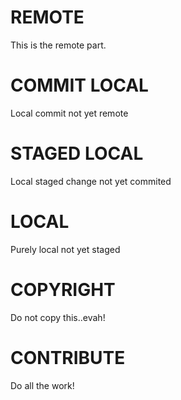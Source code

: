 # REMOTE
This is the remote part.

# COMMIT LOCAL
Local commit not yet remote

# STAGED LOCAL
Local staged change not yet commited

# LOCAL
Purely local not yet staged

# COPYRIGHT
Do not copy this..evah!

# CONTRIBUTE
Do all the work!